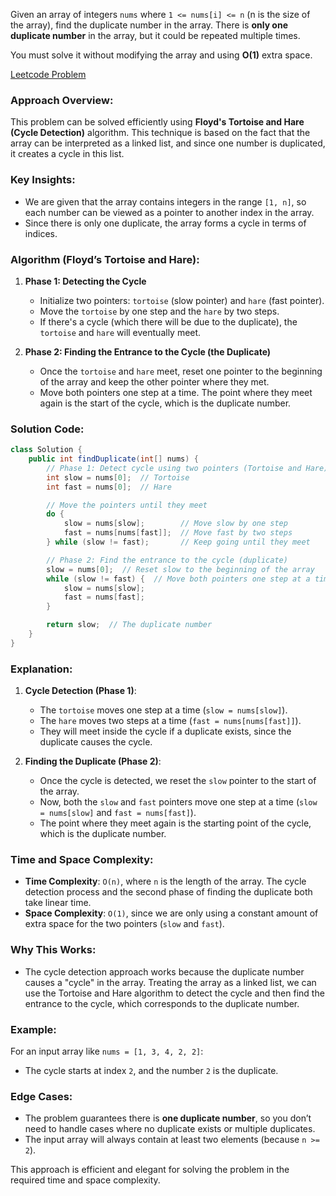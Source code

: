 Given an array of integers `nums` where `1 <= nums[i] <= n` (n is the size of the array), find the duplicate number in the array. There is **only one duplicate number** in the array, but it could be repeated multiple times.

You must solve it without modifying the array and using **O(1)** extra space.

[Leetcode Problem](https://leetcode.com/problems/find-the-duplicate-number/description/)

### Approach Overview:

This problem can be solved efficiently using **Floyd's Tortoise and Hare (Cycle Detection)** algorithm. This technique is based on the fact that the array can be interpreted as a linked list, and since one number is duplicated, it creates a cycle in this list.

### Key Insights:
- We are given that the array contains integers in the range `[1, n]`, so each number can be viewed as a pointer to another index in the array.
- Since there is only one duplicate, the array forms a cycle in terms of indices.

### Algorithm (Floyd’s Tortoise and Hare):

1. **Phase 1: Detecting the Cycle**
   - Initialize two pointers: `tortoise` (slow pointer) and `hare` (fast pointer).
   - Move the `tortoise` by one step and the `hare` by two steps.
   - If there's a cycle (which there will be due to the duplicate), the `tortoise` and `hare` will eventually meet.

2. **Phase 2: Finding the Entrance to the Cycle (the Duplicate)**
   - Once the `tortoise` and `hare` meet, reset one pointer to the beginning of the array and keep the other pointer where they met.
   - Move both pointers one step at a time. The point where they meet again is the start of the cycle, which is the duplicate number.

### Solution Code:

```java
class Solution {
    public int findDuplicate(int[] nums) {
        // Phase 1: Detect cycle using two pointers (Tortoise and Hare)
        int slow = nums[0];  // Tortoise
        int fast = nums[0];  // Hare

        // Move the pointers until they meet
        do {
            slow = nums[slow];        // Move slow by one step
            fast = nums[nums[fast]];  // Move fast by two steps
        } while (slow != fast);       // Keep going until they meet

        // Phase 2: Find the entrance to the cycle (duplicate)
        slow = nums[0];  // Reset slow to the beginning of the array
        while (slow != fast) {  // Move both pointers one step at a time
            slow = nums[slow];
            fast = nums[fast];
        }

        return slow;  // The duplicate number
    }
}
```

### Explanation:

1. **Cycle Detection (Phase 1)**:
   - The `tortoise` moves one step at a time (`slow = nums[slow]`).
   - The `hare` moves two steps at a time (`fast = nums[nums[fast]]`).
   - They will meet inside the cycle if a duplicate exists, since the duplicate causes the cycle.

2. **Finding the Duplicate (Phase 2)**:
   - Once the cycle is detected, we reset the `slow` pointer to the start of the array.
   - Now, both the `slow` and `fast` pointers move one step at a time (`slow = nums[slow]` and `fast = nums[fast]`).
   - The point where they meet again is the starting point of the cycle, which is the duplicate number.

### Time and Space Complexity:
- **Time Complexity**: `O(n)`, where `n` is the length of the array. The cycle detection process and the second phase of finding the duplicate both take linear time.
- **Space Complexity**: `O(1)`, since we are only using a constant amount of extra space for the two pointers (`slow` and `fast`).

### Why This Works:
- The cycle detection approach works because the duplicate number causes a "cycle" in the array. Treating the array as a linked list, we can use the Tortoise and Hare algorithm to detect the cycle and then find the entrance to the cycle, which corresponds to the duplicate number.

### Example:

For an input array like `nums = [1, 3, 4, 2, 2]`:
- The cycle starts at index `2`, and the number `2` is the duplicate.

### Edge Cases:
- The problem guarantees there is **one duplicate number**, so you don’t need to handle cases where no duplicate exists or multiple duplicates.
- The input array will always contain at least two elements (because `n >= 2`).

This approach is efficient and elegant for solving the problem in the required time and space complexity.